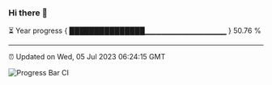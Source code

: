 ### Hi there 👋

⏳ Year progress { ███████████████▁▁▁▁▁▁▁▁▁▁▁▁▁▁▁ } 50.76 %

---

⏰ Updated on Wed, 05 Jul 2023 06:24:15 GMT

![Progress Bar CI](https://github.com/liununu/liununu/workflows/Progress%20Bar%20CI/badge.svg)
